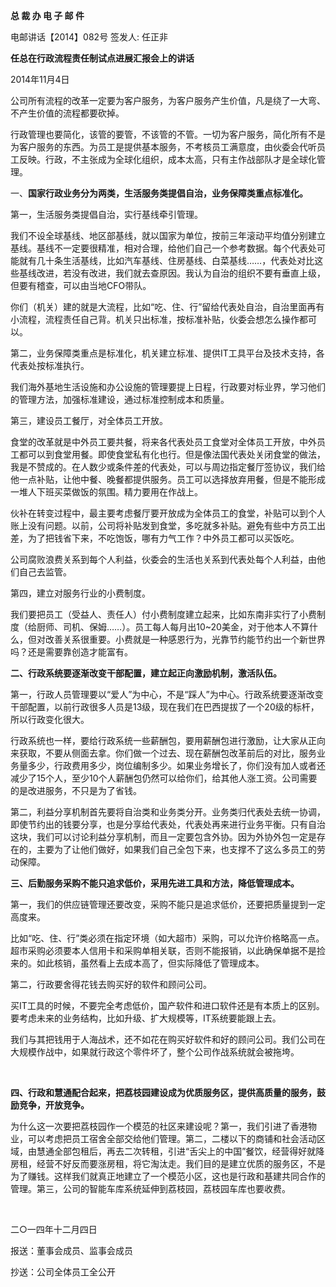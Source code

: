 **总 裁 办 电 子 邮 件**

 

电邮讲话【2014】082号            签发人: 任正非



 

**任总在行政流程责任制试点进展汇报会上的讲话**

2014年11月4日

公司所有流程的改革一定要为客户服务，为客户服务产生价值，凡是绕了一大弯、不产生价值的流程都要砍掉。

行政管理也要简化，该管的要管，不该管的不管。一切为客户服务，简化所有不是为客户服务的东西。为员工是提供基本服务，不考核员工满意度，由伙委会代听员工反映。行政，不主张成为全球化组织，成本太高，只有主作战部队才是全球化管理。

一、**国家行政业务分为两类，生活服务类提倡自治，业务保障类重点标准化。**

第一，生活服务类提倡自治，实行基线牵引管理。

我们不设全球基线、地区部基线，就以国家为单位，按前三年滚动平均值分别建立基线。基线不一定要很精准，相对合理，给他们自己一个参考数据。每个代表处可能就有几十条生活基线，比如汽车基线、住房基线、白菜基线……，代表处对比这些基线改进，若没有改进，我们就去查原因。我认为自治的组织不要有垂直上级，但要有稽查，可以由当地CFO带队。

你们（机关）建的就是大流程，比如“吃、住、行”留给代表处自治，自治里面再有小流程，流程责任自己背。机关只出标准，按标准补贴，伙委会想怎么操作都可以。

第二，业务保障类重点是标准化，机关建立标准、提供IT工具平台及技术支持，各代表处按标准执行。

我们海外基地生活设施和办公设施的管理要提上日程，行政要对标业界，学习他们的管理方法，加强标准建设，通过标准控制成本和质量。

第三，建设员工餐厅，对全体员工开放。

食堂的改革就是中外员工要共餐，将来各代表处员工食堂对全体员工开放，中外员工都可以到食堂用餐。即使食堂私有化也行。但是像法国代表处关闭食堂的做法，我是不赞成的。在人数少或条件差的代表处，可以与周边指定餐厅签协议，我们给他一点补贴，让他中餐、晚餐都提供服务。员工可以选择放弃用餐，但是不能形成一堆人下班买菜做饭的氛围。精力要用在作战上。

伙补在转变过程中，最主要考虑餐厅要开放成为全体员工的食堂，补贴可以到个人账上没有问题。以前，公司将补贴发到食堂，多吃就多补贴。避免有些中方员工出差，为了把钱省下来，不吃饱饭，哪有力气工作？中外员工都可以买饭吃。

公司腐败浪费关系到每个人利益，伙委会的生活也关系到代表处每个人利益，由他们自己去监管。

第四，建立对服务行业的小费制度。

我们要把员工（受益人、责任人）付小费制度建立起来，比如东南非实行了小费制度（给厨师、司机、保姆……）。员工每人每月出10~20美金，对于他本人不算什么，但对改善关系很重要。小费就是一种感恩行为，光靠节约能节约出一个新世界吗？还是需要靠创造才能富有。

**二、行政系统要逐渐改变干部配置，建立起正向激励机制，激活队伍。**

第一，行政人员管理要以“爱人”为中心，不是“踩人”为中心。行政系统要逐渐改变干部配置，以前行政很多人员是13级，现在我们在巴西提拔了一个20级的标杆，所以行政变化很大。

行政系统也一样，要给行政系统一些薪酬包，要用薪酬包进行激励，让大家从正向来获取，不要从侧面去拿。你们做一个过去、现在薪酬包改革前后的对比，服务业务量多少，行政费用多少，岗位编制多少。如果业务增长了，你们没有加人或者还减少了15个人，至少10个人薪酬包仍然可以给你们，给其他人涨工资。公司需要的是改进服务，不只是为了省钱。

第二，利益分享机制首先要将自治类和业务类分开。业务类归代表处去统一协调，即使节约出的钱要分享，也是分享给代表处，代表处再来进行业务平衡。只有自治这块，我们可以讨论利益分享机制，而且一定要包含外协。因为外协外包一定是存在的，主要为了让他们做好，如果我们自己全包下来，也支撑不了这么多员工的劳动保障。

**三、后勤服务采购不能只追求低价，采用先进工具和方法，降低管理成本。**

第一，我们的供应链管理还要改变，采购不能只是追求低价，还要把质量提到一定高度来。

比如“吃、住、行”类必须在指定环境（如大超市）采购，可以允许价格略高一点。超市采购必须要本人信用卡和采购单相关联，否则不能报销，以此确保单据不是捡来的。如此核销，虽然看上去成本高了，但实际降低了管理成本。

第二，行政要舍得花钱去购买好的软件和顾问公司。

买IT工具的时候，不要完全考虑低价，国产软件和进口软件还是有本质上的区别。要考虑未来的业务结构，比如升级、扩大规模等，IT系统要能跟上去。

我们与其把钱用于人海战术，还不如花在购买好软件和好的顾问公司。我们公司在大规模作战中，如果就行政这个零件坏了，整个公司作战系统就会被拖垮。

​                                                              

**四、行政和慧通配合起来，把荔枝园建设成为优质服务区，提供高质量的服务，鼓励竞争，开放竞争。**

为什么这一次要把荔枝园作一个模范的社区来建设呢？第一，我们引进了香港物业，可以考虑把员工宿舍全部交给他们管理。第二，二楼以下的商铺和社会活动区域，由慧通全部包租后，再去二次转租，引进“舌尖上的中国”餐饮，经营得好就降房租，经营不好反而要涨房租，将它淘汰走。我们目的是建立优质的服务区，不是为了赚钱。这样我们就真正地建立了一个模范小区，这也是行政和基建共同合作的管理。第三，公司的智能车库系统延伸到荔枝园，荔枝园车库也要收费。

​                                             

二○一四年十二月四日

报送：董事会成员、监事会成员

抄送：公司全体员工全公开